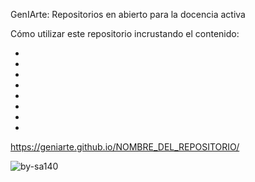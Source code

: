 GenIArte: Repositorios en abierto para la docencia activa

Cómo utilizar este repositorio incrustando el contenido:

-
-
-
-
-
-
-
-
https://geniarte.github.io/NOMBRE_DEL_REPOSITORIO/

![by-sa140](https://github.com/user-attachments/assets/524d74f3-9017-4682-90d6-8040b3e3e9d3)

                         

